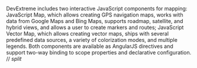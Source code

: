 DevExtreme includes two interactive JavaScript components for mapping: JavaScript Map, which allows creating GPS navigation maps, works with data from Google Maps and Bing Maps, supports roadmap, satellite, and hybrid views, and allows a user to create markers and routes; JavaScript Vector Map, which allows creating vector maps, ships with several predefined data sources, a variety of colorization modes, and multiple legends. Both components are available as AngularJS directives and support two-way binding to scope properties and declarative configuration.
// _split_